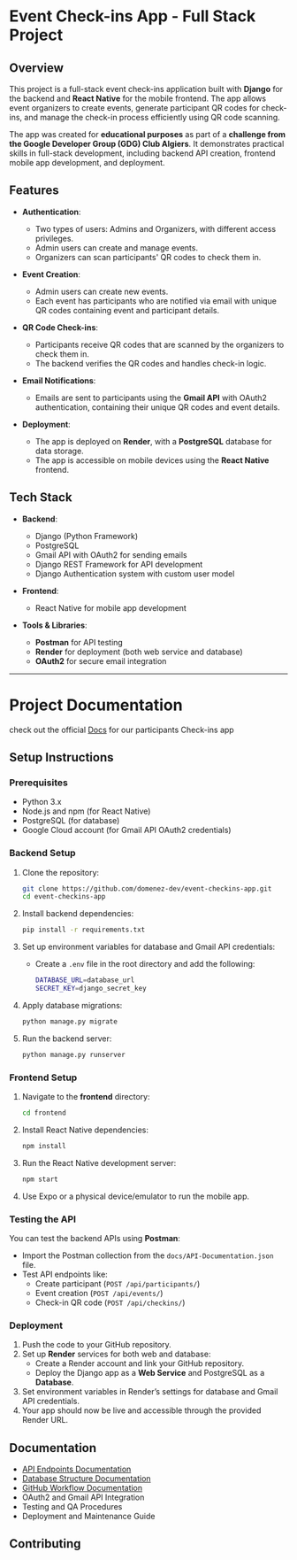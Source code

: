 # Event Check-ins App - Full Stack Project

## Overview

This project is a full-stack event check-ins application built with **Django** for the backend and **React Native** for the mobile frontend. The app allows event organizers to create events, generate participant QR codes for check-ins, and manage the check-in process efficiently using QR code scanning.

The app was created for **educational purposes** as part of a **challenge from the Google Developer Group (GDG) Club Algiers**. It demonstrates practical skills in full-stack development, including backend API creation, frontend mobile app development, and deployment.

## Features

- **Authentication**:
    - Two types of users: Admins and Organizers, with different access privileges.
    - Admin users can create and manage events.
    - Organizers can scan participants' QR codes to check them in.

- **Event Creation**:
    - Admin users can create new events.
    - Each event has participants who are notified via email with unique QR codes containing event and participant details.

- **QR Code Check-ins**:
    - Participants receive QR codes that are scanned by the organizers to check them in.
    - The backend verifies the QR codes and handles check-in logic.

- **Email Notifications**:
    - Emails are sent to participants using the **Gmail API** with OAuth2 authentication, containing their unique QR codes and event details.

- **Deployment**:    
    - The app is deployed on **Render**, with a **PostgreSQL** database for data storage.
    - The app is accessible on mobile devices using the **React Native** frontend.

## Tech Stack

- **Backend**:
    - Django (Python Framework)
    - PostgreSQL
    - Gmail API with OAuth2 for sending emails
    - Django REST Framework for API development
    - Django Authentication system with custom user model

- **Frontend**:    
    - React Native for mobile app development

- **Tools & Libraries**:    
    - **Postman** for API testing
    - **Render** for deployment (both web service and database)
    - **OAuth2** for secure email integration

--- 
# Project Documentation
check out the official [Docs](https://domenez-dev.gitbook.io/event-checkins-app) for our participants Check-ins app

## Setup Instructions

### Prerequisites

- Python 3.x
- Node.js and npm (for React Native)
- PostgreSQL (for database)
- Google Cloud account (for Gmail API OAuth2 credentials)

### Backend Setup

1. Clone the repository:
    
    ```bash
    git clone https://github.com/domenez-dev/event-checkins-app.git
    cd event-checkins-app
    ```
    
2. Install backend dependencies:
    
    ```bash
    pip install -r requirements.txt
    ```
    
3. Set up environment variables for database and Gmail API credentials:
    
    - Create a `.env` file in the root directory and add the following:
        
        ```bash
        DATABASE_URL=database_url
        SECRET_KEY=django_secret_key
        ```
        
4. Apply database migrations:
    
    ```bash
    python manage.py migrate
    ```
    
5. Run the backend server:
    
    ```bash
    python manage.py runserver
    ```
    

### Frontend Setup

1. Navigate to the **frontend** directory:
    
    ```bash
    cd frontend
    ```
    
2. Install React Native dependencies:
    
    ```bash
    npm install
    ```
    
3. Run the React Native development server:
    
    ```bash
    npm start
    ```
    
4. Use Expo or a physical device/emulator to run the mobile app.
    

### Testing the API

You can test the backend APIs using **Postman**:

- Import the Postman collection from the `docs/API-Documentation.json` file.
- Test API endpoints like:
    - Create participant (`POST /api/participants/`)
    - Event creation (`POST /api/events/`)
    - Check-in QR code (`POST /api/checkins/`)

### Deployment

1. Push the code to your GitHub repository.
2. Set up **Render** services for both web and database:
    - Create a Render account and link your GitHub repository.
    - Deploy the Django app as a **Web Service** and PostgreSQL as a **Database**.
3. Set environment variables in Render’s settings for database and Gmail API credentials.
4. Your app should now be live and accessible through the provided Render URL.

## Documentation

- [API Endpoints Documentation](docs/API-Documentation.md)
- [Database Structure Documentation](docs/backend/database-structure.md)
- [GitHub Workflow Documentation](docs/Workflow-for-github)
- OAuth2 and Gmail API Integration
- Testing and QA Procedures
- Deployment and Maintenance Guide

## Contributing